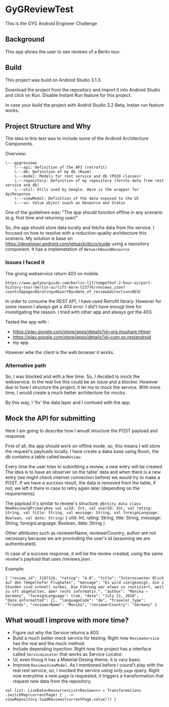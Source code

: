 # GyGReviewTest

This is the GYG Android Engineer Challenge

## Background

This app allows the user to see reviews of a Berlin tour. 
 
## Build

This project was build on Android Studio 3.1.3.

Download the project from the repository and import it into Android Studio and click on Run.
Disable Instant Run feature for this project.

In case your build the project with Andrid Studio 3.2 Beta, Instan run feature works.

## Project Structure and Why

The idea in this test was to include some of the Android Architecture Components.

Overview:

```
\---gygreviews
    \---api: Definition of the API (retrofit)
    \---db: Definition of my db (Room)
    \---model: Models for rest service and db (POJO classes)
    \---repository: Definition of my repository (fetchs data from rest service and db)
    \---util: Utils used by Google. Here is the wrapper for ApiResponse
    \---viewModel: Definition of the data exposed to the UI 
    \---vo: Value object suach as Resource and Status
```

One of the guidelines was:
"The app should function offline in any scenario (e.g. first time and returning user)"

So, the app should store data locally and fetchs data from the service. I focused on how to resolve with a roduction-quality architecture this scenario.
My solution is base on https://developer.android.com/jetpack/docs/guide using a repository component. It has a implemetation of `NetworkBoundResource`


### Issues I faced it

The giving webservice return 403 on mobile.

``
https://www.getyourguide.com/berlin-l17/tempelhof-2-hour-airport-history-tour-berlin-airlift-more-t23776/reviews.json?count=5&page=0&rating=0&sortBy=date_of_review&direction=DESC
``

In order to consume the REST API, I have used Retrofit library. However for some reason I always get a 403 error.
I did't have enougt time for investigating the reason. I tried with other app and always got the 403.

Tested the app with :
- https://play.google.com/store/apps/details?id=org.mushare.httper
- https://play.google.com/store/apps/details?id=com.sn.restandroid
- my app.

However whe the client is the web browser it works. 

### Alternative path
So, I was blocked and with a few time. So, I decided to mock the webservice. 
In the real live this could be an issue and a blocker. However due to how I structure the project, it let me to mock the service.
With more time, I would create a much better architecture for mocks.

By this way, I 'fix' the data layer and I contiued with the app.


## Mock the API for submitting

Here I am going to describe how I woudl structure the POST payload and response.

First of all, the app should work on offline mode, so, this means I will store the request's payloads locally.
I have create a daba base using Room, the db contains a table called `NewReview`.

Every time the user tries to submitting a review, a new entry will be created. The idea is to have an observer on the table' data
and when there is a new entry (we might check internet connection before) we would try to make a POST.
If we have a success result, the data is removed from the table, if not, we left it there in case to retry again later (depending on the requirements).

The payload it's similar to review's structure:
``
@Entity
data class NewReview(@PrimaryKey val uiId: Int, val userId: Int, val rating: String, val title: String, val message: String, val foreignLanguage: Boolean, val date: String)
``
{
    uiId: Int,
    rating: String,
    title: String, 
    message: String,
    foreignLanguage: Boolean,
    date: String
}

Other attributes such as reviewerName, reviewerCountry, author are not necessary because we are provinding the user's id (assuming we are authenticated).

In case of a success response, it will be the review created, using the same review's payload that uses /reviews.json.

Example:

``
    {
      "review_id": 3107124,
      "rating": "4.0",
      "title": "Interessanter Blick auf den Tempelhofer Flughafen",
      "message": "Es wird vielgezeigt, die 2 Stunden sind schnell vorbei. Die Führung war etwas zu routiniert, weil zu oft abgehalten, aber recht informativ.",
      "author": "Monika – Germany",
      "foreignLanguage": true,
      "date": "July 21, 2018",
      "date_unformatted": {},
      "languageCode": "de",
      "traveler_type": "friends",
      "reviewerName": "Monika",
      "reviewerCountry": "Germany"
    }
``    

## What woudl I improve with more time?
- Figure out why the Service returns a 403.
- Build a much better mock service for testing. Right now `ReviewService` has the real and the mock method. 
- Include depending inyection. Right now the project has a interface called `ServiceLocator` that works as Service Locator.
- UI, even thoug it has a Material Desing theme, it is vary basic.
- Improve `ReviewsViewModel`. As I mentioned before I cound't play with the real rest service, so, I mocked the service using only `page` query. 
Right now everytime a new page is requested, it triggers a transformation that request new data from the repository.

``
    val list: LiveData<Resource<List<Review>>> = Transformations
            .switchMap(currentPage) { _ ->
                viewRepository.loadReviews(currentPage.value!!)
            }
``            
